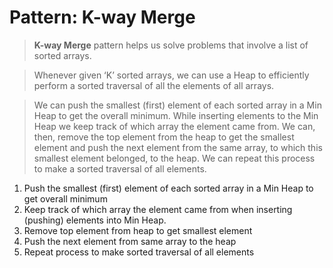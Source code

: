 # Pattern: K-way Merge


> **K-way Merge** pattern helps us solve problems that involve a list of sorted arrays.

> Whenever given ‘K’ sorted arrays, we can use a Heap to efficiently perform a sorted traversal of all the elements of all arrays. 

>We can push the smallest (first) element of each sorted array in a Min Heap to get the overall minimum. While inserting elements to the Min Heap we keep track of which array the element came from. We can, then, remove the top element from the heap to get the smallest element and push the next element from the same array, to which this smallest element belonged, to the heap. We can repeat this process to make a sorted traversal of all elements.

1. Push the smallest (first) element of each sorted array in a Min Heap to get overall minimum
2. Keep track of which array the element came from when inserting (pushing) elements into Min Heap.
3. Remove top element from heap to get smallest element
4. Push the next element from same array to the heap
5. Repeat process to make sorted traversal of all elements